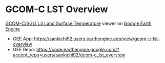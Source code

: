 # GCOM-C LST Overview

[GCOM-C/SGLI L3 Land Surface Temperature](https://developers.google.com/earth-engine/datasets/catalog/JAXA_GCOM-C_L3_LAND_LST_V3) viewer on [Google Earth Engine](https://earthengine.google.com/)

- GEE App: https://sankichi92.users.earthengine.app/view/gcom-c-lst-overview
- GEE Repo: https://code.earthengine.google.com/?accept_repo=users/sankichi92/gcom-c_lst_overview
